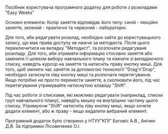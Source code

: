 Посібник користувача програмного додатку для роботи з розкладами "Easy Weeks"

Основні елементи:
Колір заняття відповідає його типу: синій - лекційні заняття,
зелений - практичні та червоний - лабораторні.

Для того, аби редагувати розклад, необхідно зайти до користувацького запису,
що має права доступу не нижче за методиста.
Після цього переключитися на вкладку "Методист", та розпочати редагуваня розкладу.
Для того, аби отримати інформацію стосовно заняття або замінити її
шляхом вибору навчального плану та кімнати зі випадаючого списку,
наведіть курсор на заняття та натисніть праву кнопку миші.
Для того, щоб змінити час заняття за допомогою технології "Drag'n'Drop",
необхідно затиснути ліву кнопку миші та розпочати перетягування.
Якщо потрібно не просто перенести заняття, а скопіювати його,
під час перетягування утримувайте натиснутою клавішу "Shift".

Під час роботи зі списками, які можливо редагувати
(наприклад, списки груп навчального плану), наведіть мишку на внутрішню частину
цього списку. Утримуючи "Shift" натисніть ліву кнопку миші,
якщо хочете додати елемент, або ж праву - якщо видалити вибраний елемент.

Програмний додаток було створено у НТУУ"КПІ"
Боговіс А.В., Анічин Д.В.
За підтримки Лісовиченко О.І.
